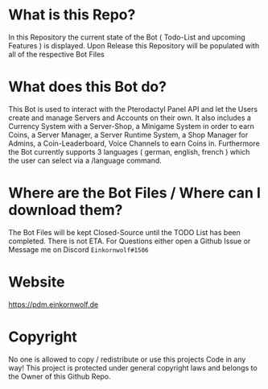 
# What is this Repo?
In this Repository the current state of the Bot ( Todo-List and upcoming Features ) is displayed. Upon Release this Repository will be populated with all of the respective Bot Files

# What does this Bot do?
This Bot is used to interact with the Pterodactyl Panel API and let the Users create and manage Servers and Accounts on their own. It also includes a Currency System with a Server-Shop, a Minigame System in order to earn Coins, a Server Manager, a Server Runtime System, a Shop Manager for Admins, a Coin-Leaderboard, Voice Channels to earn Coins in. Furthermore the Bot currently supports 3 languages ( german, english, french ) which the user can select via a /language command.

# Where are the Bot Files / Where can I download them?
The Bot Files will be kept Closed-Source until the TODO List has been completed.
There is not ETA. 
For Questions either open a Github Issue or Message me on Discord ```Einkornwolf#1506```

# Website

https://pdm.einkornwolf.de

# Copyright

No one is allowed to copy / redistribute or use this projects Code in any way!
This project is protected under general copyright laws and belongs to the Owner of this Github Repo.

